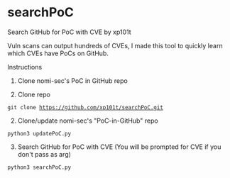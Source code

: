 # searchPoC
Search GitHub for PoC with CVE by xp101t

Vuln scans can output hundreds of CVEs, I made this tool to quickly learn which CVEs have PoCs on GitHub.

Instructions
1. Clone nomi-sec's PoC in GitHub repo

1. Clone repo

<code>git clone https://github.com/xp101t/searchPoC.git</code>

2. Clone/update nomi-sec's "PoC-in-GitHub" repo

<code>python3 updatePoC.py</code>

3. Search GitHub for PoC with CVE (You will be prompted for CVE if you don't pass as arg)

<code>python3 searchPoC.py <CVEs seperated by spaces or commas> </code>
